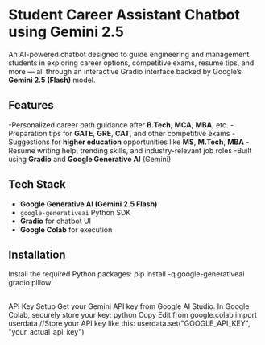 # Student Career Assistant Chatbot using Gemini 2.5
An AI-powered chatbot designed to guide engineering and management students in exploring career options, competitive exams, resume tips, and more — all through an interactive Gradio interface backed by Google’s **Gemini 2.5 (Flash)** model.

## Features
-Personalized career path guidance after **B.Tech**, **MCA**, **MBA**, etc.
-Preparation tips for **GATE**, **GRE**, **CAT**, and other competitive exams
-Suggestions for **higher education** opportunities like **MS**, **M.Tech**, **MBA**
-Resume writing help, trending skills, and industry-relevant job roles
-Built using **Gradio** and **Google Generative AI** (Gemini)

## Tech Stack
- **Google Generative AI (Gemini 2.5 Flash)**
- `google-generativeai` Python SDK
- **Gradio** for chatbot UI
- **Google Colab** for execution

## Installation
Install the required Python packages:
pip install -q google-generativeai gradio pillow

##
 API Key Setup
Get your Gemini API key from Google AI Studio.
In Google Colab, securely store your key:
python
Copy
Edit
from google.colab import userdata
//Store your API key like this:
userdata.set("GOOGLE_API_KEY", "your_actual_api_key")

